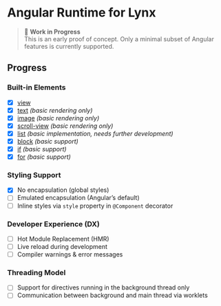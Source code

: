 # Angular Runtime for Lynx

> 🚧 **Work in Progress**  
> This is an early proof of concept. Only a minimal subset of Angular features is currently supported.

## Progress

### Built-in Elements

- [x] [view](https://lynxjs.org/api/elements/built-in/view.html)
- [x] [text](https://lynxjs.org/api/elements/built-in/text.html) _(basic rendering only)_
- [x] [image](https://lynxjs.org/api/elements/built-in/image.html) _(basic rendering only)_
- [x] [scroll-view](https://lynxjs.org/api/elements/built-in/scroll-view.html) _(basic rendering only)_
- [x] [list](https://lynxjs.org/api/elements/built-in/list.html) _(basic implementation, needs further development)_
- [x] [block](https://lynxjs.org/api/elements/built-in/block.html) _(basic support)_
- [x] [if](https://lynxjs.org/api/elements/built-in/if.html) _(basic support)_
- [x] [for](https://lynxjs.org/api/elements/built-in/for.html) _(basic support)_

### Styling Support

- [x] No encapsulation (global styles)
- [ ] Emulated encapsulation (Angular’s default)
- [ ] Inline styles via `style` property in `@Component` decorator

### Developer Experience (DX)

- [ ] Hot Module Replacement (HMR)
- [ ] Live reload during development
- [ ] Compiler warnings & error messages

### Threading Model

- [ ] Support for directives running in the background thread only
- [ ] Communication between background and main thread via worklets
